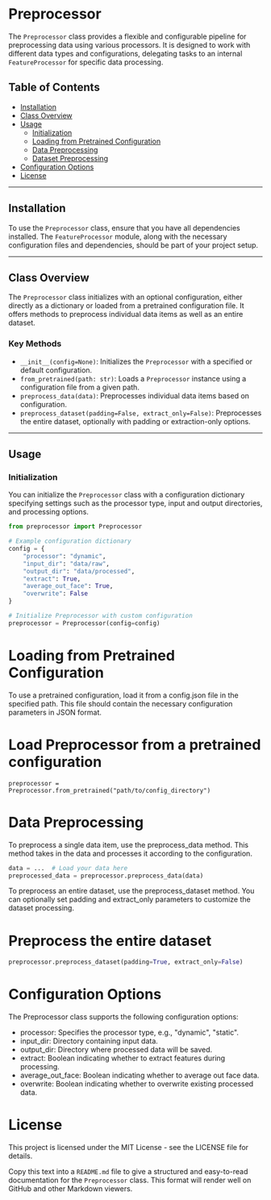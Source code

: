 # Preprocessor

The `Preprocessor` class provides a flexible and configurable pipeline for preprocessing data using various processors. It is designed to work with different data types and configurations, delegating tasks to an internal `FeatureProcessor` for specific data processing.

## Table of Contents

- [Installation](#installation)
- [Class Overview](#class-overview)
- [Usage](#usage)
  - [Initialization](#initialization)
  - [Loading from Pretrained Configuration](#loading-from-pretrained-configuration)
  - [Data Preprocessing](#data-preprocessing)
  - [Dataset Preprocessing](#dataset-preprocessing)
- [Configuration Options](#configuration-options)
- [License](#license)

---

## Installation

To use the `Preprocessor` class, ensure that you have all dependencies installed. The `FeatureProcessor` module, along with the necessary configuration files and dependencies, should be part of your project setup.

---

## Class Overview

The `Preprocessor` class initializes with an optional configuration, either directly as a dictionary or loaded from a pretrained configuration file. It offers methods to preprocess individual data items as well as an entire dataset.

### Key Methods

- `__init__(config=None)`: Initializes the `Preprocessor` with a specified or default configuration.
- `from_pretrained(path: str)`: Loads a `Preprocessor` instance using a configuration file from a given path.
- `preprocess_data(data)`: Preprocesses individual data items based on configuration.
- `preprocess_dataset(padding=False, extract_only=False)`: Preprocesses the entire dataset, optionally with padding or extraction-only options.

---

## Usage

### Initialization

You can initialize the `Preprocessor` class with a configuration dictionary specifying settings such as the processor type, input and output directories, and processing options.

```python
from preprocessor import Preprocessor

# Example configuration dictionary
config = {
    "processor": "dynamic",
    "input_dir": "data/raw",
    "output_dir": "data/processed",
    "extract": True,
    "average_out_face": True,
    "overwrite": False
}

# Initialize Preprocessor with custom configuration
preprocessor = Preprocessor(config=config)
```


# Loading from Pretrained Configuration
To use a pretrained configuration, load it from a config.json file in the specified path. This file should contain the necessary configuration parameters in JSON format.

# Load Preprocessor from a pretrained configuration
```
preprocessor = Preprocessor.from_pretrained("path/to/config_directory")
```

# Data Preprocessing
To preprocess a single data item, use the preprocess_data method. This method takes in the data and processes it according to the configuration.

```python
data = ...  # Load your data here
preprocessed_data = preprocessor.preprocess_data(data)
```

To preprocess an entire dataset, use the preprocess_dataset method. You can optionally set padding and extract_only parameters to customize the dataset processing.

# Preprocess the entire dataset
```python
preprocessor.preprocess_dataset(padding=True, extract_only=False)
```

# Configuration Options
The Preprocessor class supports the following configuration options:

- processor: Specifies the processor type, e.g., "dynamic", "static".
- input_dir: Directory containing input data.
- output_dir: Directory where processed data will be saved.
- extract: Boolean indicating whether to extract features during processing.
- average_out_face: Boolean indicating whether to average out face data.
- overwrite: Boolean indicating whether to overwrite existing processed data.

# License
This project is licensed under the MIT License - see the LICENSE file for details.


Copy this text into a `README.md` file to give a structured and easy-to-read documentation for the `Preprocessor` class. This format will render well on GitHub and other Markdown viewers.


